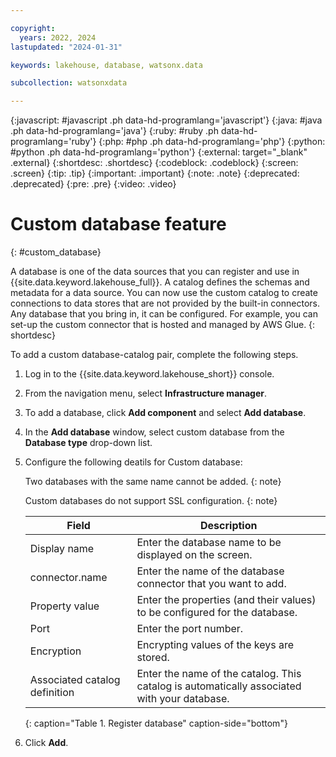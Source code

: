 ```yaml
---

copyright:
  years: 2022, 2024
lastupdated: "2024-01-31"

keywords: lakehouse, database, watsonx.data

subcollection: watsonxdata

---
```


{:javascript: #javascript .ph data-hd-programlang='javascript'}
{:java: #java .ph data-hd-programlang='java'}
{:ruby: #ruby .ph data-hd-programlang='ruby'}
{:php: #php .ph data-hd-programlang='php'}
{:python: #python .ph data-hd-programlang='python'}
{:external: target="_blank" .external}
{:shortdesc: .shortdesc}
{:codeblock: .codeblock}
{:screen: .screen}
{:tip: .tip}
{:important: .important}
{:note: .note}
{:deprecated: .deprecated}
{:pre: .pre}
{:video: .video}


# Custom database feature
{: #custom_database}

A database is one of the data sources that you can register and use in {{site.data.keyword.lakehouse_full}}. A catalog defines the schemas and metadata for a data
source. You can now use the custom catalog to create connections to data stores that are not provided by the built-in connectors. Any database that you bring in,
it can be configured. For example, you can set-up the custom connector that is hosted and managed by AWS Glue.
{: shortdesc}


To add a custom database-catalog pair, complete the following steps.

1. Log in to the {{site.data.keyword.lakehouse_short}} console.
2. From the navigation menu, select **Infrastructure manager**.
3. To add a database, click **Add component** and select **Add database**.
4. In the **Add database** window, select custom database from the **Database type** drop-down list.
5. Configure the following deatils for Custom database:


    Two databases with the same name cannot be added.
   {: note}

    Custom databases do not support SSL configuration.
   {: note}


    | Field           | Description        |
    |------------------|--------------------|
    | Display name    | Enter the database name to be displayed on the screen. |
    | connector.name     | Enter the name of the database connector that you want to add.  |
    | Property value             | Enter the properties (and their values) to be configured for the database. |
    | Port           | Enter the port number.  |
    | Encryption           | Encrypting values of the keys are stored.  |
    | Associated catalog definition | Enter the name of the catalog. This catalog is automatically associated with your database. |
    {: caption="Table 1. Register database" caption-side="bottom"}

6. Click **Add**.
